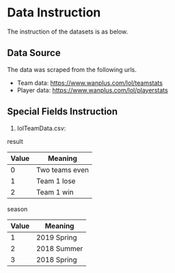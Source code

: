 # Data Instruction
The instruction of the datasets is as below.

## Data Source
The data was scraped from the following urls.
* Team data: https://www.wanplus.com/lol/teamstats
* Player data: https://www.wanplus.com/lol/playerstats

## Special Fields Instruction
1. lolTeamData.csv:

result

Value  | Meaning
------------- | -------------
0  | Two teams even
1  | Team 1 lose
2  | Team 1 win

season

Value  | Meaning
------------- | -------------
1  | 2019 Spring
2  | 2018 Summer
3  | 2018 Spring
